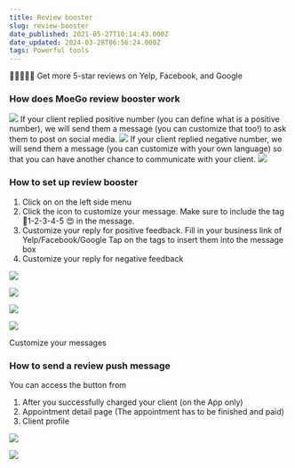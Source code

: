 ```yaml
---
title: Review booster
slug: review-booster
date_published: 2021-05-27T10:14:43.000Z
date_updated: 2024-03-28T06:56:24.000Z
tags: Powerful tools
---
```


🌟🌟🌟🌟🌟
Get more 5-star reviews on Yelp, Facebook, and Google

### How does MoeGo review booster work
![](__GHOST_URL__/content/images/2021/06/review-push-1.png)
If your client replied positive number (you can define what is a positive number), we will send them a message (you can customize that too!) to ask them to post on social media.
![](__GHOST_URL__/content/images/2021/06/review-push-2.png)
If your client replied negative number, we will send them a message (you can customize with your own language) so that you can have another chance to communicate with your client.
![](__GHOST_URL__/content/images/2021/06/review-push-3.png)
### How to set up review booster

1. Click on **<Review booster>** on the left side menu
2. Click the **<Edit>** icon to customize your message. Make sure to include the tag 🙁1-2-3-4-5 😍 in the message.
3. Customize your reply for positive feedback.
Fill in your business link of  Yelp/Facebook/Google
Tap on the tags to insert them into the message box
4. Customize your reply for negative feedback

![](__GHOST_URL__/content/images/2021/06/review-booster-2.png)

![](__GHOST_URL__/content/images/2021/06/review-message.png)

![](__GHOST_URL__/content/images/2021/06/positive-1.png)

![](__GHOST_URL__/content/images/2021/06/negative.png)

Customize your messages

### How to send a review push message 

You can access the **<Ask Review>** button from

1. After you successfully charged your client (on the App only)
2. Appointment detail page (The appointment has to be finished and paid)
3. Client profile

![](__GHOST_URL__/content/images/2021/06/ticket-review.png)

![](__GHOST_URL__/content/images/2021/06/profile-review.png)

